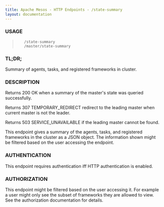 ```yaml
---
title: Apache Mesos - HTTP Endpoints - /state-summary
layout: documentation
---
```

<!--- This is an automatically generated file. DO NOT EDIT! --->

### USAGE ###
>        /state-summary
>        /master/state-summary

### TL;DR; ###
Summary of agents, tasks, and registered frameworks in cluster.

### DESCRIPTION ###
Returns 200 OK when a summary of the master's state was queried
successfully.

Returns 307 TEMPORARY_REDIRECT redirect to the leading master when
current master is not the leader.

Returns 503 SERVICE_UNAVAILABLE if the leading master cannot be
found.

This endpoint gives a summary of the agents, tasks, and
registered frameworks in the cluster as a JSON object.
The information shown might be filtered based on the user
accessing the endpoint.


### AUTHENTICATION ###
This endpoint requires authentication iff HTTP authentication is
enabled.

### AUTHORIZATION ###
This endpoint might be filtered based on the user accessing it.
For example a user might only see the subset of frameworks
they are allowed to view.
See the authorization documentation for details.